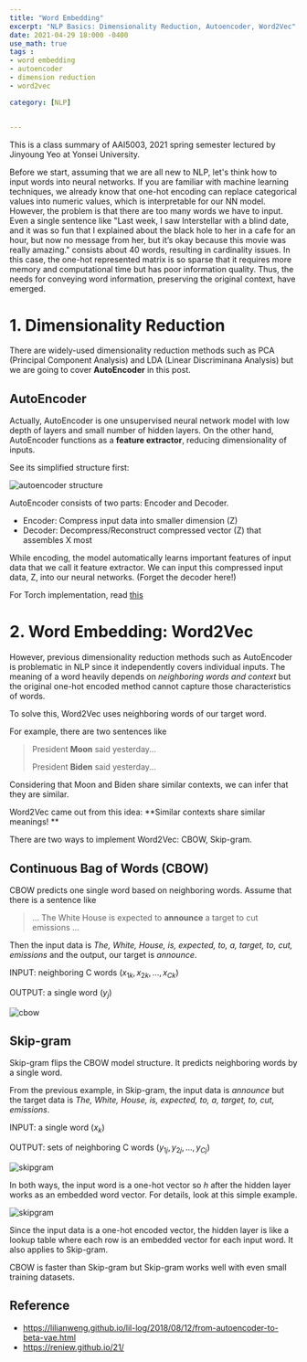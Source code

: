 ```yaml
---
title: "Word Embedding"
excerpt: "NLP Basics: Dimensionality Reduction, Autoencoder, Word2Vec"
date: 2021-04-29 18:000 -0400
use_math: true
tags :
- word embedding
- autoencoder
- dimension reduction
- word2vec

category: [NLP]


---
```


This is a class summary of AAI5003, 2021 spring semester lectured by Jinyoung Yeo at Yonsei University.

Before we start, assuming that we are all new to NLP, let's think how to input words into neural networks. If you are familiar with machine learning techniques, we already know that one-hot encoding can replace categorical values into numeric values, which is interpretable for our NN model. However, the problem is that there are too many words we have to input. Even a single sentence like "Last week, I saw Interstellar with a blind date, and it was so fun that I explained about the black hole to her in a cafe for an hour, but now no message from her, but it’s okay because this movie was really amazing." consists about 40 words, resulting in cardinality issues. In this case, the one-hot represented matrix is so sparse that it requires more memory and computational time but has poor information quality. Thus, the needs for conveying word information, preserving the original context, have emerged.

# 1. Dimensionality Reduction

There are widely-used dimensionality reduction methods such as PCA (Principal Component Analysis) and LDA (Linear Discriminana Analysis) but we are going to cover **AutoEncoder** in this post. 

## AutoEncoder

Actually, AutoEncoder is one unsupervised neural network model with low depth of layers and small number of hidden layers. On the other hand, AutoEncoder functions as a **feature extractor**, reducing dimensionality of inputs. 

See its simplified structure first: 

![autoencoder structure](/assets/2021-04-29-ae.png)

AutoEncoder consists of two parts: Encoder and Decoder.

- Encoder: Compress input data into smaller dimension (Z)
- Decoder: Decompress/Reconstruct compressed vector (Z) that assembles X most

While encoding, the model automatically learns important features of input data that we call it feature extractor. We can input this compressed input data, Z, into our neural networks. (Forget the decoder here!)

For Torch implementation, read [this](https://seungmi122.github.io/2021-02-21-autoencoder_pytorch/)

# 2. Word Embedding: Word2Vec

However, previous dimensionality reduction methods such as AutoEncoder is problematic in NLP since it independently covers individual inputs. The meaning of a word heavily depends on *neighboring words and context* but the original one-hot encoded method cannot capture those characteristics of words. 

To solve this, Word2Vec uses neighboring words of our target word. 

For example, there are two sentences like

> President **Moon** said yesterday...
>
> President **Biden** said yesterday...

Considering that Moon and Biden share similar contexts, we can infer that they are similar.

Word2Vec came out from this idea: **Similar contexts share similar meanings! **

There are two ways to implement Word2Vec: CBOW, Skip-gram.



## Continuous Bag of Words (CBOW)

CBOW predicts one single word based on neighboring words. Assume that there is a sentence like

> ... The White House is expected to **announce** a target to cut emissions ...

Then the input data is *The, White, House, is, expected, to, a, target, to, cut, emissions* and the output, our target is *announce*.

INPUT: neighboring C words ($x_{1k}, x_{2k}, ... , x_{Ck}$)

OUTPUT: a single word ($y_j$)

![cbow](/assets/2021-04-29-cbow.png)

## Skip-gram

Skip-gram flips the CBOW model structure. It predicts neighboring words by a single word.

From the previous example, in Skip-gram, the input data is *announce* but the target data is *The, White, House, is, expected, to, a, target, to, cut, emissions*. 

INPUT: a single word ($x_k$)

OUTPUT: sets of neighboring C words ($y_{1j}, y_{2j}, ..., y_{Cj}$)

![skipgram](/assets/2021-04-29-skipgram.png)



In both ways, the input word is a one-hot vector so $h$ after the hidden layer works as an embedded word vector. For details, look at this simple example.

![skipgram](/assets/2021-04-29-cbow2.png)

Since the input data is a one-hot encoded vector, the hidden layer is like a lookup table where each row is an embedded vector for each input word. It also applies to Skip-gram.

CBOW is faster than Skip-gram but Skip-gram works well with even small training datasets. 





## Reference

- https://lilianweng.github.io/lil-log/2018/08/12/from-autoencoder-to-beta-vae.html
- https://reniew.github.io/21/